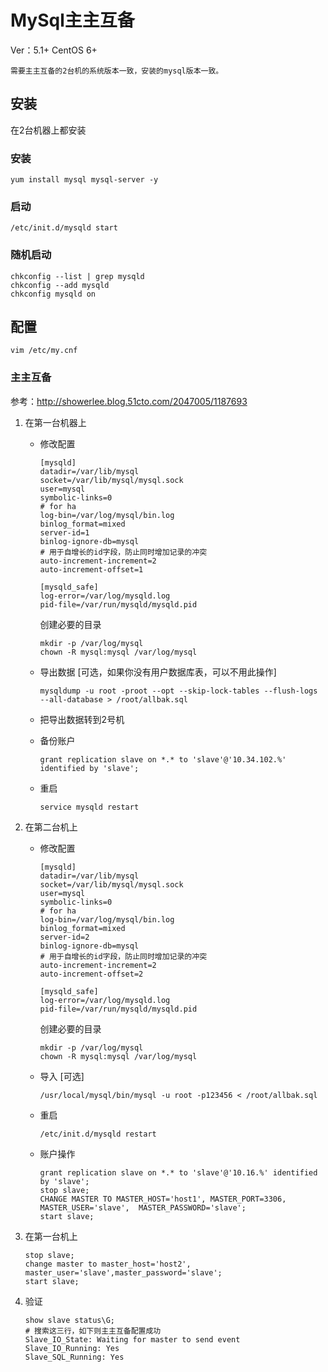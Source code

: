 # MySql主主互备

Ver：5.1+
CentOS 6+

	需要主主互备的2台机的系统版本一致，安装的mysql版本一致。

## 安装

在2台机器上都安装

### 安装

    yum install mysql mysql-server -y

### 启动

    /etc/init.d/mysqld start

### 随机启动

    chkconfig --list | grep mysqld
    chkconfig --add mysqld
    chkconfig mysqld on

## 配置
 
`vim /etc/my.cnf`

### 主主互备

参考：<http://showerlee.blog.51cto.com/2047005/1187693>

1.  在第一台机器上

	*	修改配置
	
			[mysqld]
			datadir=/var/lib/mysql
			socket=/var/lib/mysql/mysql.sock
			user=mysql
			symbolic-links=0
            # for ha
			log-bin=/var/log/mysql/bin.log
            binlog_format=mixed
			server-id=1
			binlog-ignore-db=mysql
			# 用于自增长的id字段，防止同时增加记录的冲突
			auto-increment-increment=2
			auto-increment-offset=1
	
			[mysqld_safe]
			log-error=/var/log/mysqld.log
			pid-file=/var/run/mysqld/mysqld.pid
			
		创建必要的目录
		
			mkdir -p /var/log/mysql
			chown -R mysql:mysql /var/log/mysql

	*	导出数据 [可选，如果你没有用户数据库表，可以不用此操作]

			mysqldump -u root -proot --opt --skip-lock-tables --flush-logs --all-database > /root/allbak.sql

	*	把导出数据转到2号机
	
	*	备份账户

			grant replication slave on *.* to 'slave'@'10.34.102.%' identified by 'slave';
	
	*	重启
				
			service mysqld restart

2.	在第二台机上

	*	修改配置
		
			[mysqld]
			datadir=/var/lib/mysql
			socket=/var/lib/mysql/mysql.sock
			user=mysql
			symbolic-links=0
            # for ha
			log-bin=/var/log/mysql/bin.log
            binlog_format=mixed
			server-id=2
			binlog-ignore-db=mysql
			# 用于自增长的id字段，防止同时增加记录的冲突
			auto-increment-increment=2
			auto-increment-offset=2
	
			[mysqld_safe]
			log-error=/var/log/mysqld.log
			pid-file=/var/run/mysqld/mysqld.pid
			
		创建必要的目录
		
			mkdir -p /var/log/mysql
			chown -R mysql:mysql /var/log/mysql
			
	*	导入 [可选]

			/usr/local/mysql/bin/mysql -u root -p123456 < /root/allbak.sql

	*	重启
	
            /etc/init.d/mysqld restart

	*	账户操作
		
			grant replication slave on *.* to 'slave'@'10.16.%' identified by 'slave';
			stop slave;  
			CHANGE MASTER TO MASTER_HOST='host1', MASTER_PORT=3306, MASTER_USER='slave',  MASTER_PASSWORD='slave';
			start slave;

3.	在第一台机上

		stop slave;
		change master to master_host='host2', master_user='slave',master_password='slave';
		start slave;

4.	验证

		show slave status\G;
		# 搜索这三行，如下则主主互备配置成功
		Slave_IO_State: Waiting for master to send event
		Slave_IO_Running: Yes
		Slave_SQL_Running: Yes